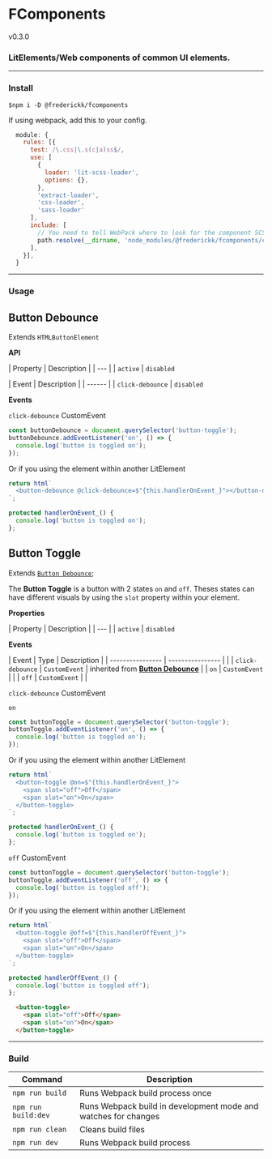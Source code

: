 # FComponents

v0.3.0

### LitElements/Web components of common UI elements.

---
### Install

```
$npm i -D @frederickk/fcomponents
```

If using webpack, add this to your config.

```js
  module: {
    rules: [{
      test: /\.css|\.s(c|a)ss$/,
      use: [
        {
          loader: 'lit-scss-loader',
          options: {},
        },
        'extract-loader',
        'css-loader',
        'sass-loader'
      ],
      include: [
        // You need to tell WebPack where to look for the component SCSS files.
        path.resolve(__dirname, 'node_modules/@frederickk/fcomponents/components'),
      ],
    }],
  }
```

---
### Usage

## Button Debounce

Extends `HTMLButtonElement`

**API**

| Property | Description |
| --- |
| `active`
| `disabled`

| Event | Description |
| ------ |
| `click-debounce`
| `disabled`


**Events**

`click-debounce` CustomEvent

```js
const buttonDebounce = document.querySelector('button-toggle');
buttonDebounce.addEventListener('on', () => {
  console.log('button is toggled on');
});
```

Or if you using the element within another LitElement

```ts
return html`
  <button-debounce @click-debounce=$"{this.handlerOnEvent_}"></button-debounce>
`;

protected handlerOnEvent_() {
  console.log('button is toggled on');
};
```

## Button Toggle

Extends [`Button Debounce`](#button-debounce);

The **Button Toggle** is a button with 2 states `on` and `off`. Theses states can have different visuals by using the `slot` property within your element.

**Properties**

| Property | Description |
| --- |
| `active`
| `disabled`

**Events**

| Event            | Type             | Description |
| ---------------- | ---------------- | |
| `click-debounce` | `CustomEvent`    | inherited from [**Button Debounce**](#button-debounce) |
| `on`             | `CustomEvent`    | |
| `off`            | `CustomEvent`    | |


`click-debounce` CustomEvent


`on`

```js
const buttonToggle = document.querySelector('button-toggle');
buttonToggle.addEventListener('on', () => {
  console.log('button is toggled on');
});
```

Or if you using the element within another LitElement

```ts
return html`
  <button-toggle @on=$"{this.handlerOnEvent_}">
    <span slot="off">Off</span>
    <span slot="on">On</span>
  </button-toggle>
`;

protected handlerOnEvent_() {
  console.log('button is toggled on');
};
```

`off` CustomEvent

```ts
const buttonToggle = document.querySelector('button-toggle');
buttonToggle.addEventListener('off', () => {
  console.log('button is toggled off');
});
```

Or if you using the element within another LitElement

```js
return html`
  <button-toggle @off=$"{this.handlerOffEvent_}">
    <span slot="off">Off</span>
    <span slot="on">On</span>
  </button-toggle>
`;

protected handlerOffEvent_() {
  console.log('button is toggled off');
};
```


```html
  <button-toggle>
    <span slot="off">Off</span>
    <span slot="on">On</span>
  </button-toggle>
```


---
### Build

| Command             | Description |
| ------------------- | ----------- |
| `npm run build`     | Runs Webpack build process once |
| `npm run build:dev` | Runs Webpack build in development mode and watches for changes |
| `npm run clean`     | Cleans build files |
| `npm run dev`       | Runs Webpack build process |



